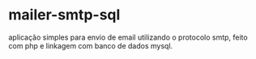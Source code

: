 # mailer-smtp-sql
aplicação simples para envio de email utilizando o protocolo smtp, feito com php e linkagem com banco de dados mysql.
